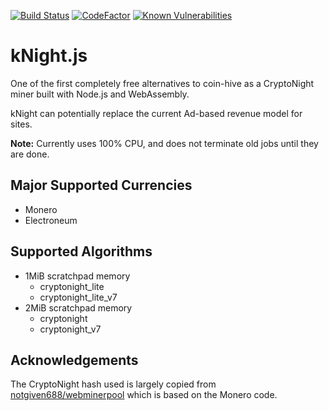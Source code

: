 [![Build Status](https://travis-ci.org/Block-Lab/kNight.js.svg?branch=master)](https://travis-ci.org/Block-Lab/kNight.js)
[![CodeFactor](https://www.codefactor.io/repository/github/block-lab/knight.js/badge)](https://www.codefactor.io/repository/github/block-lab/knight.js)
[![Known Vulnerabilities](https://snyk.io/test/github/Block-Lab/kNight.js/badge.svg?targetFile=package.json)](https://snyk.io/test/github/Block-Lab/kNight.js?targetFile=package.json)

# kNight.js

One of the first completely free alternatives to coin-hive as a CryptoNight miner built with Node.js and WebAssembly.  

kNight can potentially replace the current Ad-based revenue model for sites.

**Note:** Currently uses 100% CPU, and does not terminate old jobs until they are done.

## Major Supported Currencies

- Monero
- Electroneum

## Supported Algorithms

  - 1MiB scratchpad memory
      - cryptonight_lite
      - cryptonight_lite_v7
  - 2MiB scratchpad memory
      - cryptonight
      - cryptonight_v7

## Acknowledgements

The CryptoNight hash used is largely copied from [notgiven688/webminerpool](https://github.com/notgiven688/webminerpool/tree/master/hash_cn/webassembly) which is based on the Monero code.
